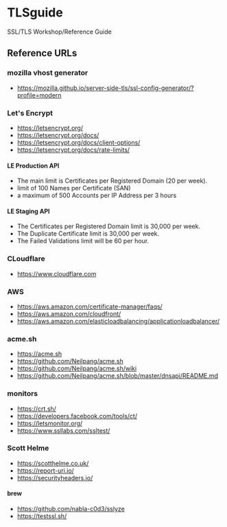 # TLSguide
SSL/TLS Workshop/Reference Guide






## Reference URLs


### mozilla vhost generator
- https://mozilla.github.io/server-side-tls/ssl-config-generator/?profile=modern


### Let's Encrypt
- https://letsencrypt.org/
- https://letsencrypt.org/docs/
- https://letsencrypt.org/docs/client-options/
- https://letsencrypt.org/docs/rate-limits/
#### LE Production API
- The main limit is Certificates per Registered Domain (20 per week). 
- limit of 100 Names per Certificate (SAN)
- a maximum of 500 Accounts per IP Address per 3 hours
#### LE Staging API
- The Certificates per Registered Domain limit is 30,000 per week.
- The Duplicate Certificate limit is 30,000 per week.
- The Failed Validations limit will be 60 per hour.


### CLoudflare
- https://www.cloudflare.com


### AWS
- https://aws.amazon.com/certificate-manager/faqs/
- https://aws.amazon.com/cloudfront/
- https://aws.amazon.com/elasticloadbalancing/applicationloadbalancer/


### acme.sh
- https://acme.sh
- https://github.com/Neilpang/acme.sh
- https://github.com/Neilpang/acme.sh/wiki
- https://github.com/Neilpang/acme.sh/blob/master/dnsapi/README.md


### monitors
- https://crt.sh/
- https://developers.facebook.com/tools/ct/
- https://letsmonitor.org/
- https://www.ssllabs.com/ssltest/

### Scott Helme
- https://scotthelme.co.uk/
- https://report-uri.io/
- https://securityheaders.io/

#### brew
- https://github.com/nabla-c0d3/sslyze
- https://testssl.sh/





